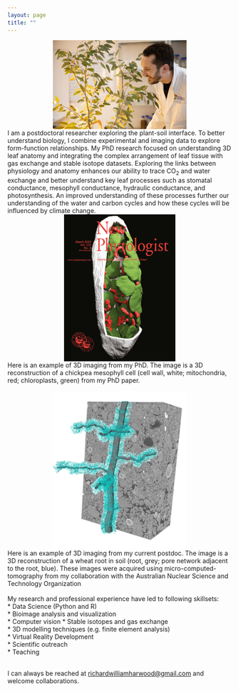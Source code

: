 ```yaml
---
layout: page
title: ""
---
```

<img  src="richardharwood.png" width="300" style="display:block; margin-left:auto; margin-right:auto" />
I am a postdoctoral researcher exploring the plant-soil interface. To better understand biology, I combine experimental and imaging data to explore form-function relationships. My PhD research focused on understanding 3D leaf anatomy and integrating the complex arrangement of leaf tissue with gas exchange and stable isotope datasets. Exploring the links between physiology and anatomy enhances our ability to trace CO<sub>2</sub> and water exchange and better understand key leaf processes such as stomatal conductance, mesophyll conductance, hydraulic conductance, and photosynthesis. An improved understanding of these processes further our understanding of the water and carbon cycles and how these cycles will be influenced by climate change.


<img  src="newphytcover.jpg" width="250" style="display:block; margin-left:auto; margin-right:auto" />
Here is an example of 3D imaging from my PhD. The image is a 3D reconstruction of a chickpea mesophyll cell (cell wall, white; mitochondria, red; chloroplasts, green) from my PhD paper. 
<br clear="left"/>
<br />

<img  src="ANSTO_2024_Figure.png"  width="300" style="display:block; margin-left:auto; margin-right:auto" />
Here is an example of 3D imaging from my current postdoc. The image is a 3D reconstruction of a wheat root in soil (root, grey; pore network adjacent to the root, blue). These images were acquired using micro-computed-tomography from my collaboration with the Australian Nuclear Science and Technology Organization  
<br clear="right"/>
<br />
My research and professional experience have led to following skillsets: <br />
* Data Science (Python and R) <br />
* Bioimage analysis and visualization <br />
* Computer vision
* Stable isotopes and gas exchange <br />
* 3D modelling techniques (e.g. finite element analysis) <br />
* Virtual Reality Development  <br />
* Scientific outreach  <br />
* Teaching <br />
<br />

I can always be reached at richardwilliamharwood@gmail.com and welcome collaborations. 
